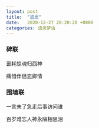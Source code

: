 ```yaml
---
layout: post
title:  "追思"
date:   2020-12-27 20:20:20 +0800
categories: 语灵梦话
---
```


<h3>碑联</h3>

噩耗惊魂归西神

痛惜伴侣恋卿情

<h3>围墙联</h3>

一言未了急走后事访问谁

百岁难忘人神永隔相思泪